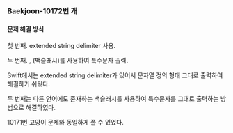 ### Baekjoon-10172번 개

#### 문제 해결 방식

첫 번째. extended string delimiter 사용.

두 번째. \, (백슬래시)를 사용하여 특수문자 출력.

Swift에서는 extended string delimiter가 있어서 문자열 정의 형태 그대로 출력하여 해결하기 쉬웠다.

두 번째는 다른 언어에도 존재하는 백슬래시를 사용하여 특수문자를 그대로 출력하는 방법으로 해결하였다.

10171번 고양이 문제와 동일하게 풀 수 있었다.

